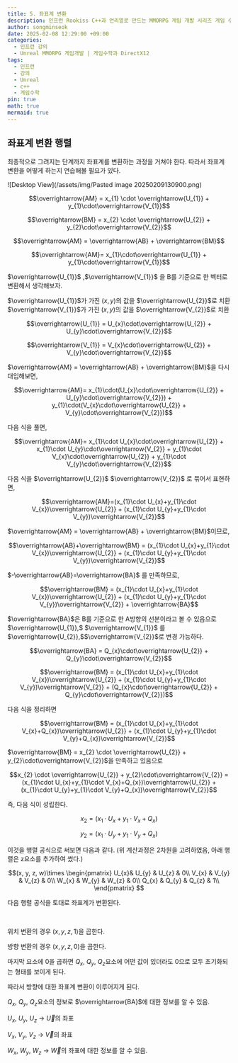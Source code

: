 ```yaml
---
title: 5. 좌표계 변환
description: 인프런 Rookiss C++과 언리얼로 만드는 MMORPG 게임 개발 시리즈 게임 수학과 DirectX12을 듣고 리뷰한 내용입니다.
author: songminseok
date: 2025-02-08 12:29:00 +09:00
categories:
  - 인프런 강의
  - Unreal MMORPG 게임개발 | 게임수학과 DirectX12
tags:
  - 인프런
  - 강의
  - Unreal
  - c++
  - 게임수학
pin: true
math: true
mermaid: true
---
```


## 좌표계 변환 행렬
최종적으로 그려지는 단계까지 좌표계를 변환하는 과정을 거쳐야 한다.
따라서 좌표계 변환을 어떻게 하는지 연습해볼 필요가 있다.

![Desktop View](/assets/img/Pasted image 20250209130900.png)  

$$\overrightarrow{AM} = x_{1} \cdot \overrightarrow{U_{1}} + y_{1}\cdot\overrightarrow{V_{1}}$$   

$$\overrightarrow{BM} = x_{2} \cdot \overrightarrow{U_{2}} + y_{2}\cdot\overrightarrow{V_{2}}$$   

$$\overrightarrow{AM} = \overrightarrow{AB} + \overrightarrow{BM}$$   



$$\overrightarrow{AM}= x_{1}\cdot\overrightarrow{U_{1}} + y_{1}\cdot\overrightarrow{V_{1}}$$   

$\overrightarrow{U_{1}}$ ,$\overrightarrow{V_{1}}$ 을 B를 기준으로 한 벡터로 변환해서 생각해보자.   


$\overrightarrow{U_{1}}$가 가진 $(x, y)$의 값을 $\overrightarrow{U_{2}}$로 치환     
$\overrightarrow{V_{1}}$가 가진 $(x, y)$의 값을 $\overrightarrow{V_{2}}$로 치환    

$$\overrightarrow{U_{1}} = U_{x}\cdot\overrightarrow{U_{2}} + U_{y}\cdot\overrightarrow{V_{2}}$$   

$$\overrightarrow{V_{1}} = V_{x}\cdot\overrightarrow{U_{2}} + V_{y}\cdot\overrightarrow{V_{2}}$$   

$\overrightarrow{AM} = \overrightarrow{AB} + \overrightarrow{BM}$을 다시 대입해보면,  

$$\overrightarrow{AM}= x_{1}\cdot(U_{x}\cdot\overrightarrow{U_{2}} + U_{y}\cdot\overrightarrow{V_{2}}) + y_{1}\cdot(V_{x}\cdot\overrightarrow{U_{2}} + V_{y}\cdot\overrightarrow{V_{2}})$$   

다음 식을 풀면,   

$$\overrightarrow{AM}= x_{1}\cdot U_{x}\cdot\overrightarrow{U_{2}} + x_{1}\cdot U_{y}\cdot\overrightarrow{V_{2}} + y_{1}\cdot V_{x}\cdot\overrightarrow{U_{2}} + y_{1}\cdot V_{y}\cdot\overrightarrow{V_{2}}$$   

다음 식을 $\overrightarrow{U_{2}}$ $\overrightarrow{V_{2}}$ 로 묶어서 표현하면,   

$$\overrightarrow{AM}=(x_{1}\cdot U_{x}+y_{1}\cdot V_{x})\overrightarrow{U_{2}} + (x_{1}\cdot U_{y}+y_{1}\cdot V_{y})\overrightarrow{V_{2}}$$   

$\overrightarrow{AM} = \overrightarrow{AB} + \overrightarrow{BM}$이므로,

$$\overrightarrow{AB}+\overrightarrow{BM} = (x_{1}\cdot U_{x}+y_{1}\cdot V_{x})\overrightarrow{U_{2}} + (x_{1}\cdot U_{y}+y_{1}\cdot V_{y})\overrightarrow{V_{2}}$$   

$-\overrightarrow{AB}=\overrightarrow{BA}$ 를 만족하므로,   

$$\overrightarrow{BM} = (x_{1}\cdot U_{x}+y_{1}\cdot V_{x})\overrightarrow{U_{2}} + (x_{1}\cdot U_{y}+y_{1}\cdot V_{y})\overrightarrow{V_{2}} + \overrightarrow{BA}$$   

$\overrightarrow{BA}$은 B를 기준으로 한 A방향의 선분이라고 볼 수 있음으로 $\overrightarrow{U_{1}},$ $\overrightarrow{V_{1}}$ 를 $\overrightarrow{U_{2}},$$\overrightarrow{V_{2}}$로 변경 가능하다.   

$$\overrightarrow{BA} = Q_{x}\cdot\overrightarrow{U_{2}} + Q_{y}\cdot\overrightarrow{V_{2}}$$   

$$\overrightarrow{BM} = (x_{1}\cdot U_{x}+y_{1}\cdot V_{x})\overrightarrow{U_{2}} + (x_{1}\cdot U_{y}+y_{1}\cdot V_{y})\overrightarrow{V_{2}} + (Q_{x}\cdot\overrightarrow{U_{2}} + Q_{y}\cdot\overrightarrow{V_{2}})$$   

다음 식을 정리하면

$$\overrightarrow{BM} = (x_{1}\cdot U_{x}+y_{1}\cdot V_{x}+Q_{x})\overrightarrow{U_{2}} + (x_{1}\cdot U_{y}+y_{1}\cdot V_{y}+Q_{x})\overrightarrow{V_{2}}$$  

$\overrightarrow{BM} = x_{2} \cdot \overrightarrow{U_{2}} + y_{2}\cdot\overrightarrow{V_{2}}$을 만족하고 있음으로    


$$x_{2} \cdot \overrightarrow{U_{2}} + y_{2}\cdot\overrightarrow{V_{2}} = (x_{1}\cdot U_{x}+y_{1}\cdot V_{x}+Q_{x})\overrightarrow{U_{2}} + (x_{1}\cdot U_{y}+y_{1}\cdot V_{y}+Q_{x})\overrightarrow{V_{2}}$$   

즉, 다음 식이 성립한다.   

$$x_{2} = (x_{1}\cdot U_{x}+y_{1}\cdot V_{x}+Q_{x})$$   

$$y_{2} = (x_{1}\cdot U_{y}+y_{1}\cdot V_{y}+Q_{x})$$  

이것을 행렬 공식으로 써보면 다음과 같다. (위 계산과정은 2차원을 고려하였음, 아래 행렬은 z요소를 추가하여 썼다.)  

$$(x, y, z, w)\times
 \begin{pmatrix}
  U_{x}& U_{y} & U_{z} & 0\\
  V_{x} & V_{y} & V_{z} & 0\\
  W_{x} & W_{y} & W_{z} & 0\\
  Q_{x} & Q_{y} & Q_{z} & 1\\
 \end{pmatrix} $$   

 다음 행렬 공식을 토대로 좌표계가 변환된다.   

 <br>

위치 변환의 경우 $(x, y, z, 1)$을 곱한다.   

방향 변환의 경우 $(x, y, z, 0)$을 곱한다.   

마지막 요소에 0을 곱하면 $Q_{x}$, $Q_{y}$, $Q_{z}$요소에 어떤 값이 있더라도 0으로 모두 초기화되는 형태를 보이게 된다.   

따라서 방향에 대한 좌표계 변환이 이루어지게 된다.   


 $Q_{x}$, $Q_{y}$, $Q_{z}$요소의 정보로  $\overrightarrow{BA}$에 대한 정보를 알 수 있음.  

 $U_{x}$, $U_{y}$, $U_{z}$ -> $\overrightarrow{U}$의 좌표   

 $V_{x}$, $V_{y}$, $V_{z}$ -> $\overrightarrow{V}$의 좌표   

 $W_{x}$, $W_{y}$, $W_{z}$ -> $\overrightarrow{W}$의 좌표에 대한 정보를 알 수 있음.   
 

